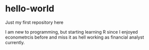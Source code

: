 # hello-world
Just my first repository here

I am new to programming, but starting learning R since I enjoyed econometrcis before and miss it as hell working as financial analyst currently. 

